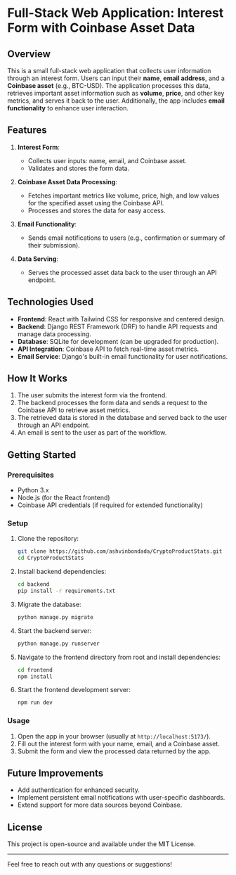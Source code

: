 # Full-Stack Web Application: Interest Form with Coinbase Asset Data

## Overview
This is a small full-stack web application that collects user information through an interest form. Users can input their **name**, **email address**, and a **Coinbase asset** (e.g., BTC-USD). The application processes this data, retrieves important asset information such as **volume**, **price**, and other key metrics, and serves it back to the user. Additionally, the app includes **email functionality** to enhance user interaction.

## Features
1. **Interest Form**:
   - Collects user inputs: name, email, and Coinbase asset.
   - Validates and stores the form data.

2. **Coinbase Asset Data Processing**:
   - Fetches important metrics like volume, price, high, and low values for the specified asset using the Coinbase API.
   - Processes and stores the data for easy access.

3. **Email Functionality**:
   - Sends email notifications to users (e.g., confirmation or summary of their submission).

4. **Data Serving**:
   - Serves the processed asset data back to the user through an API endpoint.

## Technologies Used
- **Frontend**: React with Tailwind CSS for responsive and centered design.
- **Backend**: Django REST Framework (DRF) to handle API requests and manage data processing.
- **Database**: SQLite for development (can be upgraded for production).
- **API Integration**: Coinbase API to fetch real-time asset metrics.
- **Email Service**: Django's built-in email functionality for user notifications.

## How It Works
1. The user submits the interest form via the frontend.
2. The backend processes the form data and sends a request to the Coinbase API to retrieve asset metrics.
3. The retrieved data is stored in the database and served back to the user through an API endpoint.
4. An email is sent to the user as part of the workflow.

## Getting Started
### Prerequisites
- Python 3.x
- Node.js (for the React frontend)
- Coinbase API credentials (if required for extended functionality)

### Setup
1. Clone the repository:
   ```bash
   git clone https://github.com/ashvinbondada/CryptoProductStats.git
   cd CryptoProductStats
   ```

2. Install backend dependencies:
   ```bash
   cd backend
   pip install -r requirements.txt
   ```

4. Migrate the database:
   ```bash
   python manage.py migrate
   ```

5. Start the backend server:
   ```bash
   python manage.py runserver
   ```

6. Navigate to the frontend directory from root and install dependencies:
   ```bash
   cd frontend
   npm install
   ```

7. Start the frontend development server:
   ```bash
   npm run dev
   ```

### Usage
1. Open the app in your browser (usually at `http://localhost:5173/`).
2. Fill out the interest form with your name, email, and a Coinbase asset.
3. Submit the form and view the processed data returned by the app.

## Future Improvements
- Add authentication for enhanced security.
- Implement persistent email notifications with user-specific dashboards.
- Extend support for more data sources beyond Coinbase.

## License
This project is open-source and available under the MIT License.

---
Feel free to reach out with any questions or suggestions!

